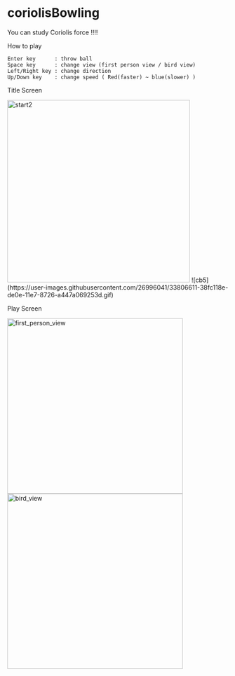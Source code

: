 # coriolisBowling

You can study Coriolis force !!!!

How to play  

    Enter key      : throw ball  
    Space key      : change view (first person view / bird view)  
    Left/Right key : change direction  
    Up/Down key    : change speed ( Red(faster) ~ blue(slower) )


Title Screen

<img width="416" alt="start2" src="https://user-images.githubusercontent.com/26996041/27760733-ec2b2af6-5e89-11e7-9db8-61704ac9a62a.png">
![cb5](https://user-images.githubusercontent.com/26996041/33806611-38fc118e-de0e-11e7-8726-a447a069253d.gif)
  
  
Play Screen

<img width="400" alt="first_person_view" src="https://user-images.githubusercontent.com/26996041/27760712-5f307cd2-5e89-11e7-8f17-9eae299248ef.png">
<img width="400" alt="bird_view" src="https://user-images.githubusercontent.com/26996041/27760717-70e6c652-5e89-11e7-9fcd-64953acbd228.png">
